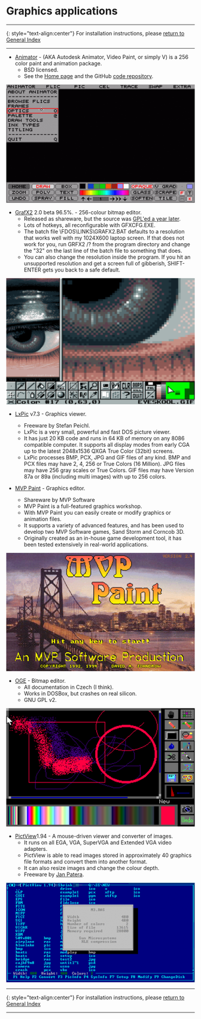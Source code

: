 # Graphics applications

-----

{: style="text-align:center"}
For installation instructions, please [return to General Index](README.md)

-----

+ [Animator](./zip/animator.zip) - (AKA Autodesk Animator, Video Paint, or simply V) is a 256 color paint and animation package.
    + BSD licensed.
    + See the [Home page](http://animatorpro.org) and the GitHub [code repository](https://github.com/AnimatorPro/Animator-Pro). 

[![Animator](./imgs/animator.png)](https://www.youtube.com/watch?v=HTl-pPlaD7Q "Animator - click to play")



+ [GrafX2](./zip/grafx2.zip) 2.0 beta 96.5%. - 256-colour bitmap editor.
    + Released as shareware, but the source was [GPL'ed a year later](https://web.archive.org/web/20071213221524/http://code.google.com/p/grafx2/wiki/FreeSoftwareRelease).
    + Lots of hotkeys, all reconfigurable with GFXCFG.EXE.
    + The batch file \FDOS\LINKS\GRAFX2.BAT defaults to a resolution that works well with my 1024X600 laptop screen. If that does not work for you, run GRFX2 /? from the program directory and change the "32" on the last line of the batch file to something that does.
    + You can also change the resolution inside the program. If you hit an unsupported resolution and get a screen full of gibberish, SHIFT-ENTER gets you back to a safe default.

[![grafx2](./imgs/grafx2.png)](https://www.youtube.com/watch?v=D8YH7kqspu0 "GRAFX2 - click to play")

+ [LxPic](./zip/lxpic.zip) v7.3 - Graphics viewer.
    + Freeware by Stefan Peichl.
    + LxPic is a very small, powerful and fast DOS picture viewer.
    + It has just 20 KB code and runs in 64 KB of memory on any 8086 compatible computer. It supports all display modes from early CGA up to the latest 2048x1536 QXGA True Color (32bit) screens.
    + LxPic processes BMP, PCX, JPG and GIF files of any kind. BMP and PCX files may have 2, 4, 256 or True Colors (16 Million). JPG files may have 256 gray scales or True Colors. GIF files may have Version 87a or 89a (including multi images) with up to 256 colors.

+ [MVP Paint](./zip/mvppaint.zip) - Graphics editor.
    + Shareware by MVP Software
    + MVP Paint is a full-featured graphics workshop.
    + With MVP Paint you can easily create or modify graphics or animation files. 
    + It supports a variety of advanced features, and has been used to develop two MVP Software games, Sand Storm and Corncob 3D.
    + Originally created as an in-house game development tool, it has been tested extensively in real-world applications.

![Mvppaint](./imgs/mvppaint.gif)

+ [OGE](./zip/oge.zip) - Bitmap editor.
    + All documentation in Czech (I think).
    + Works in DOSBox, but crashes on real silicon.
    + GNU GPL v2.

![OGE](./imgs/oge.png)

+ [PictView](./zip/pictview.zip)1.94 - A mouse-driven viewer and converter of images.
    + It runs on all EGA, VGA,  SuperVGA and  Extended VGA  video  adapters.
    + PictView is able to read images  stored in approximately  40 graphics file formats and convert them into  another format.
    + It can also resize images and change the colour depth.
    + Freeware by [Jan Patera](http://www.pictview.com).

[![PictView](./imgs/pictview.gif)](https://www.youtube.com/watch?v=mgck3bvaXA4 "PictView - click to play")

-----

{: style="text-align:center"}
For installation instructions, please [return to General Index](README.md)

-----
